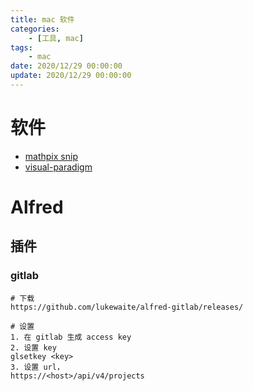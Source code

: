 ```yaml
---
title: mac 软件
categories: 
	- [工具, mac]
tags:
	- mac
date: 2020/12/29 00:00:00
update: 2020/12/29 00:00:00
---
```


# 软件

- [mathpix snip](https://mathpix.com/)
- [visual-paradigm](https://www.visual-paradigm.com/)

# Alfred

## 插件

### gitlab

```shell
# 下载
https://github.com/lukewaite/alfred-gitlab/releases/

# 设置
1. 在 gitlab 生成 access key
2. 设置 key
glsetkey <key>
3. 设置 url，
https://<host>/api/v4/projects
```

